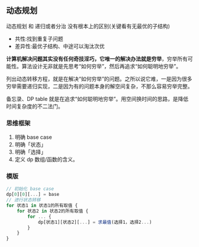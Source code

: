 ## 动态规划

动态规划 和 递归或者分治 没有根本上的区别(关键看有无最优的子结构)
* 共性:找到重复子问题
* 差异性:最优子结构、中途可以淘汰次优

**计算机解决问题其实没有任何奇技淫巧，它唯一的解决办法就是穷举**，穷举所有可能性。算法设计无非就是先思考“如何穷举”，然后再追求“如何聪明地穷举”。

列出动态转移方程，就是在解决“如何穷举”的问题。之所以说它难，一是因为很多穷举需要递归实现，二是因为有的问题本身的解空间复杂，不那么容易穷举完整。

备忘录、DP table 就是在追求“如何聪明地穷举”。用空间换时间的思路，是降低时间复杂度的不二法门。

### 思维框架

1. 明确 base case
2. 明确「状态」
3. 明确「选择」
4. 定义 dp 数组/函数的含义。

### 模版
```js
// 初始化 base case
dp[0][0][...] = base
// 进行状态转移
for 状态1 in 状态1的所有取值 {
    for 状态2 in 状态2的所有取值 {
        for ... {
            dp[状态1][状态2][...] = 求最值(选择1，选择2...)
        }
    }
}
```